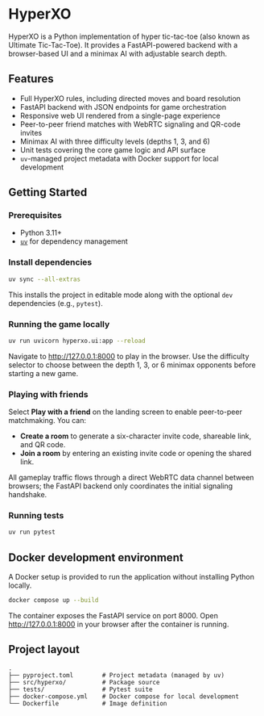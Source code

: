 # HyperXO

HyperXO is a Python implementation of hyper tic-tac-toe (also known as Ultimate Tic-Tac-Toe).
It provides a FastAPI-powered backend with a browser-based UI and a minimax AI with adjustable
search depth.

## Features

- Full HyperXO rules, including directed moves and board resolution
- FastAPI backend with JSON endpoints for game orchestration
- Responsive web UI rendered from a single-page experience
- Peer-to-peer friend matches with WebRTC signaling and QR-code invites
- Minimax AI with three difficulty levels (depths 1, 3, and 6)
- Unit tests covering the core game logic and API surface
- `uv`-managed project metadata with Docker support for local development

## Getting Started

### Prerequisites

- Python 3.11+
- [`uv`](https://github.com/astral-sh/uv) for dependency management

### Install dependencies

```bash
uv sync --all-extras
```

This installs the project in editable mode along with the optional `dev` dependencies (e.g., `pytest`).

### Running the game locally

```bash
uv run uvicorn hyperxo.ui:app --reload
```

Navigate to <http://127.0.0.1:8000> to play in the browser. Use the difficulty selector to choose
between the depth 1, 3, or 6 minimax opponents before starting a new game.

### Playing with friends

Select **Play with a friend** on the landing screen to enable peer-to-peer matchmaking. You can:

- **Create a room** to generate a six-character invite code, shareable link, and QR code.
- **Join a room** by entering an existing invite code or opening the shared link.

All gameplay traffic flows through a direct WebRTC data channel between browsers; the FastAPI
backend only coordinates the initial signaling handshake.

### Running tests

```bash
uv run pytest
```

## Docker development environment

A Docker setup is provided to run the application without installing Python locally.

```bash
docker compose up --build
```

The container exposes the FastAPI service on port 8000. Open <http://127.0.0.1:8000> in your
browser after the container is running.

## Project layout

```
.
├── pyproject.toml        # Project metadata (managed by uv)
├── src/hyperxo/          # Package source
├── tests/                # Pytest suite
├── docker-compose.yml    # Docker compose for local development
└── Dockerfile            # Image definition
```
